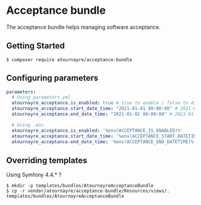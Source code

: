 Acceptance bundle
=================

The acceptance bundle helps managing software acceptance.

Getting Started
---------------
```
$ composer require atournayre/acceptance-bundle
```

Configuring parameters
----------------------
```yaml
parameters:
  # Using parameters.yml
  atournayre_acceptance.is_enabled: true # true to enable / false to disable
  atournayre_acceptance.start_date_time: "2021-01-01 00:00:00" # 2021-01-01 is also valid
  atournayre_acceptance.end_date_time: "2021-01-02 00:00:00" # 2021-01-02 is also valid

  # Using .env
  atournayre_acceptance.is_enabled: '%env(ACCEPTANCE_IS_ENABLED)%'
  atournayre_acceptance.start_date_time: '%env(ACCEPTANCE_START_DATETIME)%'
  atournayre_acceptance.end_date_time: '%env(ACCEPTANCE_END_DATETIME)%'
```

Overriding templates
---------------------

Using Symfony 4.4.* ?
```
$ mkdir -p templates/bundles/AtournayreAcceptanceBundle
$ cp -r vendor/atournayre/acceptance-bundle/Resources/views/. templates/bundles/AtournayreAcceptanceBundle
```
